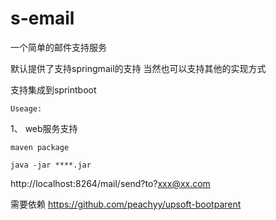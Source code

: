 # s-email
一个简单的邮件支持服务

  
默认提供了支持springmail的支持 当然也可以支持其他的实现方式

支持集成到sprintboot 

`Useage:`
  

 1、 web服务支持
 
  `maven package`

  `java -jar ****.jar`
   	
   http://localhost:8264/mail/send?to?xxx@xx.com

   

需要依赖 https://github.com/peachyy/upsoft-bootparent

